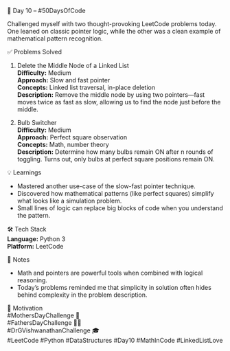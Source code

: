 🚀 Day 10 – #50DaysOfCode

Challenged myself with two thought-provoking LeetCode problems today. One leaned on classic pointer logic, while the other was a clean example of mathematical pattern recognition.

✅ Problems Solved  
1. Delete the Middle Node of a Linked List  
**Difficulty:** Medium  
**Approach:** Slow and fast pointer  
**Concepts:** Linked list traversal, in-place deletion  
**Description:** Remove the middle node by using two pointers—fast moves twice as fast as slow, allowing us to find the node just before the middle.

2. Bulb Switcher  
**Difficulty:** Medium  
**Approach:** Perfect square observation  
**Concepts:** Math, number theory  
**Description:** Determine how many bulbs remain ON after n rounds of toggling. Turns out, only bulbs at perfect square positions remain ON.

💡 Learnings  
- Mastered another use-case of the slow-fast pointer technique.  
- Discovered how mathematical patterns (like perfect squares) simplify what looks like a simulation problem.  
- Small lines of logic can replace big blocks of code when you understand the pattern.

🛠️ Tech Stack  
**Language:** Python 3  
**Platform:** LeetCode  

📌 Notes  
- Math and pointers are powerful tools when combined with logical reasoning.  
- Today’s problems reminded me that simplicity in solution often hides behind complexity in the problem description.

🔗 Motivation  
#MothersDayChallenge 💐  
#FathersDayChallenge 👨‍👧  
#DrGVishwanathanChallenge 🎓  
#LeetCode #Python #DataStructures #Day10 #MathInCode #LinkedListLove  
